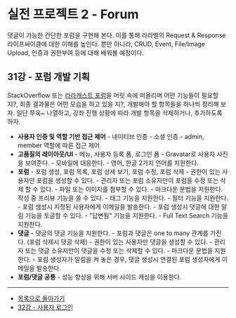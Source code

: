 # 실전 프로젝트 2 - Forum

댓글이 가능한 간단한 포럼을 구현해 본다. 이를 통해 라라벨의 Request &amp; Response 라이프싸이클에 대한 이해를 높인다. 뿐만 아니라, CRUD, Event, File/Image Upload, 인증과 권한부여 등에 대해 배워볼 예정이다.

## 31강 - 포럼 개발 기획

StackOverflow 또는 [라라캐스트 포럼](https://laracasts.com/discuss)을 머릿 속에 떠올리며 어떤 기능들이 필요할지?, 최종 결과물은 어떤 모습을 하고 있을 지?, 개발해야 할 항목들을 하나씩 정리해 보자. 일단 쭈욱~ 나열하고, 강좌 진행 상황에 따라 개발 항목을 삭제하거나, 추가하도록 하자.
 
-    **사용자 인증 및 역할 기반 접근 제어**
    -    네이티브 인증
    -    소셜 인증
    -    admin, member 역할에 따른 접근 제어
-    **고품질의 레이아웃/UI**
    -    메뉴, 사용자 등록 폼, 로그인 폼
    -    Gravatar로 사용자 사진을 보여준다.
    -    모바일에 대응한다.
    -    영어, 한글 2가지 언어를 지원한다.
-    **포럼**
    -    포럼 생성, 포럼 목록, 포럼 상세 보기, 포럼 수정, 포럼 삭제
    -    권한이 있는 사용자만 포럼을 생성할 수 있다.
    -    관리자 또는 포럼 소유자만이 포럼을 수정 또는 삭제 할 수 있다.
    -    파일 또는 이미지를 첨부할 수 있다.
    -    마크다운 문법을 지원한다. 작성 중 프리뷰 기능을 쓸 수 있다.
    -    태그 기능을 지원한다.
    -    필터 기능을 지원한다.
    -    포럼 생성시 지정된 사용자에게 이메일을 발송한다.
    -    포럼 생성시 댓글에 대한 알림 기능을 토글할 수 있다.
    -    "답변됨" 기능을 지원한다.
    -    Full Text Search 기능을 지원한다.
-    **댓글**
    -    댓글의 댓글 기능을 지원한다.
    -    포럼과 댓글은 one to many 관계를 가진다. (포럼 삭제시 댓글 삭제)
    -    권한이 있는 사용자만 댓글을 생성할 수 있다.
    -    관리자 또는 댓글 소유자만이 댓글을 수정 또는 삭제할 수 있다.
    -    마크다운 문법을 지원한다.
    -    포럼 생성자가 알림을 켜 놓은 경우, 댓글 생성시 연결된 포럼 생성자에게 이메일을 발송한다.
-    **포럼/댓글 공통**
    -    성능 향상을 위해 서버 사이드 캐싱을 이용한다.
    
---

- [목록으로 돌아가기](../readme.md)
- [32강 - 사용자 로그인](32-login.md)